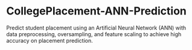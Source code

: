 # CollegePlacement-ANN-Prediction
Predict student placement using an Artificial Neural Network (ANN) with data preprocessing, oversampling, and feature scaling to achieve high accuracy on placement prediction.
